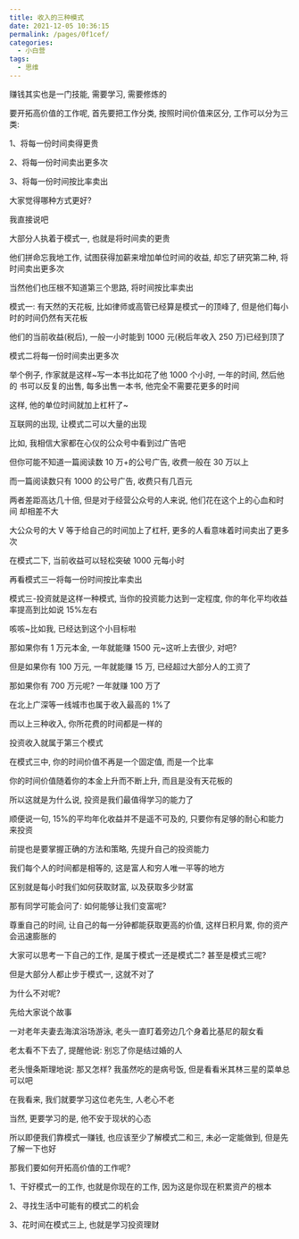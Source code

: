 ```yaml
---
title: 收入的三种模式
date: 2021-12-05 10:36:15
permalink: /pages/0f1cef/
categories:
  - 小白营
tags:
  - 思维
---
```


赚钱其实也是一门技能, 需要学习, 需要修炼的

要开拓高价值的工作呢, 首先要把工作分类, 按照时间价值来区分, 工作可以分为三类:

1、将每一份时间卖得更贵

2、将每一份时间卖出更多次

3、将每一份时间按比率卖出

大家觉得哪种方式更好?

我直接说吧

大部分人执着于模式一, 也就是将时间卖的更贵

他们拼命忘我地工作, 试图获得加薪来增加单位时间的收益, 却忘了研究第二种, 将时间卖出更多次

当然他们也压根不知道第三个思路, 将时间按比率卖出

模式一: 有天然的天花板, 比如律师或高管已经算是模式一的顶峰了, 但是他们每小 时的时间仍然有天花板

他们的当前收益(税后), 一般一小时能到 1000 元(税后年收入 250 万)已经到顶了

模式二将每一份时间卖出更多次

举个例子, 作家就是这样~写一本书比如花了他 1000 个小时, 一年的时间, 然后他的 书可以反复的出售, 每多出售一本书, 他完全不需要花更多的时间

这样, 他的单位时间就加上杠杆了~

互联网的出现, 让模式二可以大量的出现

比如, 我相信大家都在心仪的公众号中看到过广告吧

但你可能不知道一篇阅读数 10 万+的公号广告, 收费一般在 30 万以上

而一篇阅读数只有 1000 的公号广告, 收费只有几百元

两者差距高达几十倍, 但是对于经营公众号的人来说, 他们花在这个上的心血和时间 却相差不大

大公众号的大 V 等于给自己的时间加上了杠杆, 更多的人看意味着时间卖出了更多次

在模式二下, 当前收益可以轻松突破 1000 元每小时

再看模式三一将每一份时间按比率卖出

模式三-投资就是这样一种模式, 当你的投资能力达到一定程度, 你的年化平均收益率提高到比如说 15%左右

咳咳~比如我, 已经达到这个小目标啦

那如果你有 1 万元本金, 一年就能赚 1500 元~这听上去很少, 对吧?

但是如果你有 100 万元, 一年就能赚 15 万, 已经超过大部分人的工资了

那如果你有 700 万元呢? 一年就赚 100 万了

在北上广深等一线城市也属于收入最高的 1%了

而以上三种收入, 你所花费的时间都是一样的

投资收入就属于第三个模式

在模式三中, 你的时间价值不再是一个固定值, 而是一个比率

你的时间价值随着你的本金上升而不断上升, 而且是没有天花板的

所以这就是为什么说, 投资是我们最值得学习的能力了

顺便说一句, 15%的平均年化收益并不是遥不可及的, 只要你有足够的耐心和能力来投资

前提也是要掌握正确的方法和策略, 先提升自己的投资能力

我们每个人的时间都是相等的, 这是富人和穷人唯一平等的地方

区别就是每小时我们如何获取财富, 以及获取多少财富

那有同学可能会问了: 如何能够让我们变富呢?

尊重自己的时间, 让自己的每一分钟都能获取更高的价值, 这样日积月累, 你的资产会迅速膨胀的

大家可以思考一下自己的工作, 是属于模式一还是模式二? 甚至是模式三呢?

但是大部分人都止步于模式一, 这就不对了

为什么不对呢?

先给大家说个故事

一对老年夫妻去海滨浴场游泳, 老头一直盯着旁边几个身着比基尼的靓女看

老太看不下去了, 提醒他说: 别忘了你是结过婚的人

老头慢条斯理地说: 那又怎样? 我虽然吃的是病号饭, 但是看看米其林三星的菜单总可以吧

在我看来, 我们就要学习这位老先生, 人老心不老

当然, 更要学习的是, 他不安于现状的心态

所以即便我们靠模式一赚钱, 也应该至少了解模式二和三, 未必一定能做到, 但是先了解一下也好

那我们要如何开拓高价值的工作呢?

1、干好模式一的工作, 也就是你现在的工作, 因为这是你现在积累资产的根本

2、寻找生活中可能有的模式二的机会

3、花时间在模式三上, 也就是学习投资理财
